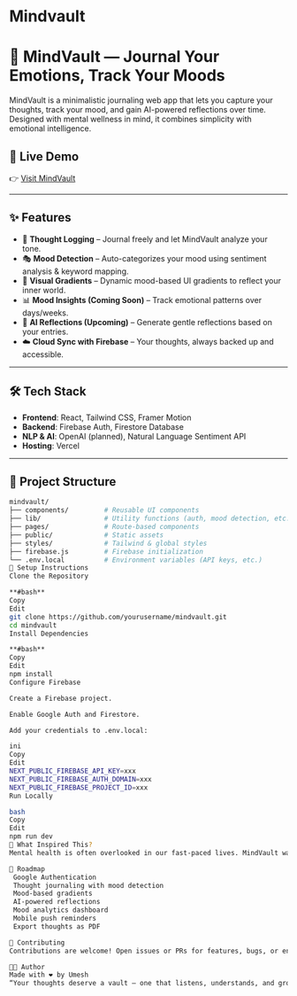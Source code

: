 # Mindvault
# 🧠 MindVault — Journal Your Emotions, Track Your Moods

MindVault is a minimalistic journaling web app that lets you capture your thoughts, track your mood, and gain AI-powered reflections over time. Designed with mental wellness in mind, it combines simplicity with emotional intelligence.

## 🔗 Live Demo
👉 [Visit MindVault](https://mindvault-kohl.vercel.app/)

---

## ✨ Features

- 📝 **Thought Logging** – Journal freely and let MindVault analyze your tone.
- 🎭 **Mood Detection** – Auto-categorizes your mood using sentiment analysis & keyword mapping.
- 🌈 **Visual Gradients** – Dynamic mood-based UI gradients to reflect your inner world.
- 📊 **Mood Insights (Coming Soon)** – Track emotional patterns over days/weeks.
- 🤖 **AI Reflections (Upcoming)** – Generate gentle reflections based on your entries.
- ☁️ **Cloud Sync with Firebase** – Your thoughts, always backed up and accessible.

---

## 🛠️ Tech Stack

- **Frontend**: React, Tailwind CSS, Framer Motion
- **Backend**: Firebase Auth, Firestore Database
- **NLP & AI**: OpenAI (planned), Natural Language Sentiment API
- **Hosting**: Vercel

---

## 📁 Project Structure

```bash
mindvault/
├── components/         # Reusable UI components
├── lib/                # Utility functions (auth, mood detection, etc.)
├── pages/              # Route-based components
├── public/             # Static assets
├── styles/             # Tailwind & global styles
├── firebase.js         # Firebase initialization
└── .env.local          # Environment variables (API keys, etc.)
🔧 Setup Instructions
Clone the Repository

**#bash**
Copy
Edit
git clone https://github.com/yourusername/mindvault.git
cd mindvault
Install Dependencies

**#bash**
Copy
Edit
npm install
Configure Firebase

Create a Firebase project.

Enable Google Auth and Firestore.

Add your credentials to .env.local:

ini
Copy
Edit
NEXT_PUBLIC_FIREBASE_API_KEY=xxx
NEXT_PUBLIC_FIREBASE_AUTH_DOMAIN=xxx
NEXT_PUBLIC_FIREBASE_PROJECT_ID=xxx
Run Locally

bash
Copy
Edit
npm run dev
🤯 What Inspired This?
Mental health is often overlooked in our fast-paced lives. MindVault was built during the CodeCircuit Hackathon to create a safe, personal, and insightful space for self-reflection—no noise, no distractions, just you and your thoughts.

📌 Roadmap
 Google Authentication 
 Thought journaling with mood detection
 Mood-based gradients
 AI-powered reflections
 Mood analytics dashboard
 Mobile push reminders
 Export thoughts as PDF

🤝 Contributing
Contributions are welcome! Open issues or PRs for features, bugs, or enhancements.

🧑‍💻 Author
Made with ❤️ by Umesh
“Your thoughts deserve a vault — one that listens, understands, and grows with you.”
